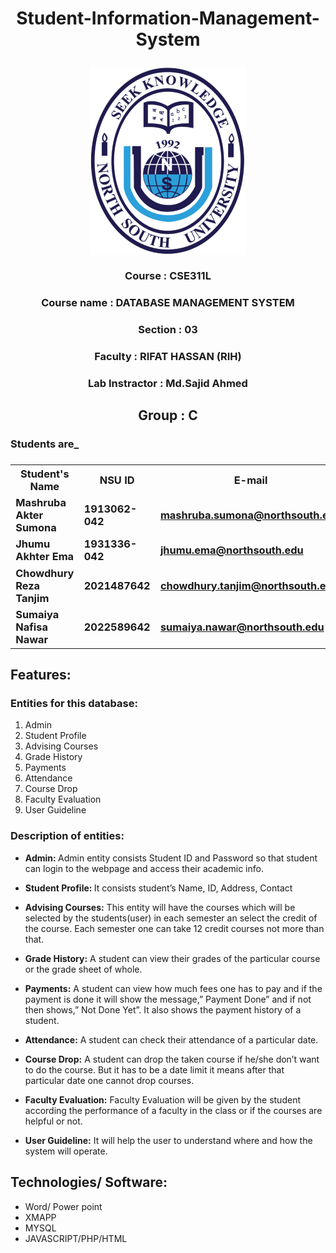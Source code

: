 # <p align="center">Student-Information-Management-System </p>
<p align="center"><img align="center" src="https://github.com/ChowdhuryRezaTanjim001/Student-Information-Management-System-/blob/Sumona/Readme%20file's%20resourses/North-South-University-1.png"></p>

### <p align="center">Course         : CSE311L  </p>
### <p align="center">Course name    : DATABASE MANAGEMENT SYSTEM  </p>
### <p align="center">Section        : 03  </p>
### <p align="center">Faculty        : RIFAT HASSAN (RIH)  </p>
### <p align="center">Lab Instractor : Md.Sajid Ahmed  </p>

## <p align="center">Group          : C  </p>
### Students are_
### <table align="center">
  <tr>
    <th>Student's Name</th>
    <th>NSU ID</th>
    <th>E-mail</th>
  </tr>
  <tr>
    <td>Mashruba Akter Sumona</td>
    <td>1913062-042</td>
    <td><a href="mailto:mashruba.sumona@northsouth.edu">mashruba.sumona@northsouth.edu</a></td>
  </tr>
  <tr>
    <td>Jhumu Akhter Ema</td>
    <td>1931336-042</td>
    <td><a href="mailto:jhumu.ema@northsouth.edu">jhumu.ema@northsouth.edu</a></td>
  </tr>
  <tr>
    <td>Chowdhury Reza Tanjim </td>
    <td>2021487642</td>
    <td><a href="mailto:chowdhury.tanjim@northsouth.edu">chowdhury.tanjim@northsouth.edu</a></td>
  </tr>
  <tr>
    <td>Sumaiya Nafisa Nawar</td>
    <td>2022589642</td>
    <td><a href="mailto:sumaiya.nawar@northsouth.edu">sumaiya.nawar@northsouth.edu</a></td>
  </tr>
</table>


## Features:
### Entities for this database:
1. Admin
2. Student Profile
3. Advising Courses
4. Grade History
5. Payments
6. Attendance
7. Course Drop
8. Faculty Evaluation
9. User Guideline 

### Description of entities: 
* <p><b>Admin: </b> Admin entity consists Student ID and Password so that student can login to the webpage and access their academic info.</p>
* <p><b>Student Profile: </b> It consists student’s Name, ID, Address, Contact</p>
* <p><b>Advising Courses:</b> This entity will have the courses which will be selected by the students(user) in each semester an select the credit of the course. Each semester one can take 12 credit courses not more than that.</p>
* <p><b> Grade History:</b> A student can view their grades of the particular course or the grade sheet of whole.</p>
* <p><b> Payments:</b> A student can view how much fees one has to pay and if the payment is done it will show the message,” Payment Done” and if not then shows,” Not Done Yet”. It also shows the payment history of a student.</p>
* <p><b> Attendance:</b> A student can check their attendance of a particular date.</p>
* <p><b> Course Drop:</b> A student can drop the taken course if he/she don’t want to do the course. But it has to be a date limit it means after that particular date one cannot drop courses.</p>
* <p><b> Faculty Evaluation:</b> Faculty Evaluation will be given by the student according the performance of a faculty in the class or if the courses are helpful or not.</p>
* <p><b> User Guideline:</b> It will help the user to understand where and how the system will operate.</p>

## Technologies/ Software: 
* Word/ Power point
* XMAPP
* MYSQL
* JAVASCRIPT/PHP/HTML 




